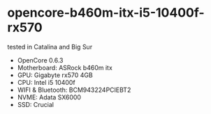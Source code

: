 # opencore-b460m-itx-i5-10400f-rx570

tested in Catalina and Big Sur

- OpenCore 0.6.3
- Motherboard: ASRock b460m itx
- GPU: Gigabyte rx570 4GB
- CPU: Intel i5 10400f
- WIFI & Bluetooth: BCM943224PCIEBT2
- NVME: Adata SX6000
- SSD: Crucial

